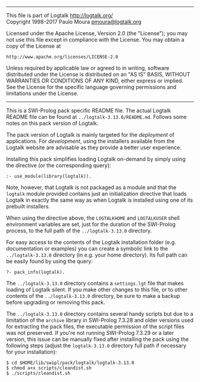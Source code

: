 ________________________________________________________________________

This file is part of Logtalk <http://logtalk.org/>  
Copyright 1998-2017 Paulo Moura <pmoura@logtalk.org>

Licensed under the Apache License, Version 2.0 (the "License");
you may not use this file except in compliance with the License.
You may obtain a copy of the License at

    http://www.apache.org/licenses/LICENSE-2.0

Unless required by applicable law or agreed to in writing, software
distributed under the License is distributed on an "AS IS" BASIS,
WITHOUT WARRANTIES OR CONDITIONS OF ANY KIND, either express or implied.
See the License for the specific language governing permissions and
limitations under the License.
________________________________________________________________________


This is a SWI-Prolog pack specific README file. The actual Logtalk
README file can be found at `../logtalk-3.13.0/README.md`. Follows
some notes on this pack version of Logtalk.

The pack version of Logtalk is mainly targeted for the *deployment*
of applications. For *development*, using the installers available
from the Logtalk website are advisable as they provide a better user
experience.

Installing this pack simplifies loading Logtalk on-demand by simply
using the directive (or the corresponding query):

	:- use_module(library(logtalk)).

Note, however, that Logtalk is not packaged as a module and that the
`logtalk` module provided contains just an initialization directive
that loads Logtalk in exactly the same way as when Logtalk is installed
using one of its prebuilt installers.

When using the directive above, the `LOGTALKHOME` and `LOGTALKUSER`
shell environment variables are set, just for the duration of the
SWI-Prolog process, to the full path of the `../logtalk-3.13.0`
directory.

For easy access to the contents of the Logtalk installation folder
(e.g. documentation or examples) you can create a symbolic link to the
`../logtalk-3.13.0` directory (in e.g. your home directory). Its full
path can be easily found by using the query:

	?- pack_info(logtalk).

The `../logtalk-3.13.0` directory contains a `settings.lgt` file that
makes loading of Logtalk silent. If you make other changes to this file,
or to other contents of the `../logtalk-3.13.0` directory, be sure to
make a backup before upgrading or removing this pack.

The `../logtalk-3.13.0` directory contains several handy scripts but due
to a limitation of the `archive` library in SWI-Prolog 7.3.28 and older
versions used for extracting the pack files, the executable permission
of the script files was not preserved. If you're not running SWI-Prolog
7.3.29 or a later version, this issue can be manually fixed after installing
the pack using the following steps (adjust the `logtalk-3.13.0` directory
full path if necessary for your installation):

	$ cd $HOME/lib/swipl/pack/logtalk/logtalk-3.13.0
	$ chmod a+x scripts/cleandist.sh
	$ ./scripts/cleandist.sh
